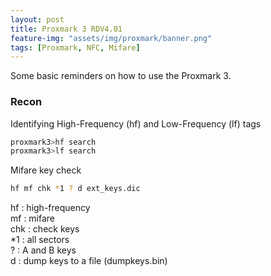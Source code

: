 ```yaml
---
layout: post
title: Proxmark 3 RDV4.01
feature-img: "assets/img/proxmark/banner.png"
tags: [Proxmark, NFC, Mifare]
---
```


Some basic reminders on how to use the Proxmark 3.  

### Recon

Identifying High-Frequency (hf) and Low-Frequency (lf) tags
```bash
proxmark3>hf search
proxmark3>lf search
```

Mifare key check
```bash
hf mf chk *1 ? d ext_keys.dic
```
hf : high-frequency  
mf : mifare  
chk : check keys  
*1 : all sectors  
? : A and B keys  
d : dump keys to a file (dumpkeys.bin)